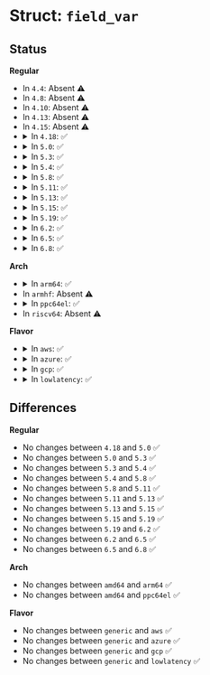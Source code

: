 # Struct: <code>field_var</code>

## Status
<b>Regular</b>
<ul>
<li>
In <code>4.4</code>: Absent ⚠️
</li>
<li>
In <code>4.8</code>: Absent ⚠️
</li>
<li>
In <code>4.10</code>: Absent ⚠️
</li>
<li>
In <code>4.13</code>: Absent ⚠️
</li>
<li>
In <code>4.15</code>: Absent ⚠️
</li>
<li>
<details>
<summary>In <code>4.18</code>: ✅</summary>

```c
struct field_var {
    struct hist_field *var;
    struct hist_field *val;
};
```
</details>
</li>
<li>
<details>
<summary>In <code>5.0</code>: ✅</summary>

```c
struct field_var {
    struct hist_field *var;
    struct hist_field *val;
};
```
</details>
</li>
<li>
<details>
<summary>In <code>5.3</code>: ✅</summary>

```c
struct field_var {
    struct hist_field *var;
    struct hist_field *val;
};
```
</details>
</li>
<li>
<details>
<summary>In <code>5.4</code>: ✅</summary>

```c
struct field_var {
    struct hist_field *var;
    struct hist_field *val;
};
```
</details>
</li>
<li>
<details>
<summary>In <code>5.8</code>: ✅</summary>

```c
struct field_var {
    struct hist_field *var;
    struct hist_field *val;
};
```
</details>
</li>
<li>
<details>
<summary>In <code>5.11</code>: ✅</summary>

```c
struct field_var {
    struct hist_field *var;
    struct hist_field *val;
};
```
</details>
</li>
<li>
<details>
<summary>In <code>5.13</code>: ✅</summary>

```c
struct field_var {
    struct hist_field *var;
    struct hist_field *val;
};
```
</details>
</li>
<li>
<details>
<summary>In <code>5.15</code>: ✅</summary>

```c
struct field_var {
    struct hist_field *var;
    struct hist_field *val;
};
```
</details>
</li>
<li>
<details>
<summary>In <code>5.19</code>: ✅</summary>

```c
struct field_var {
    struct hist_field *var;
    struct hist_field *val;
};
```
</details>
</li>
<li>
<details>
<summary>In <code>6.2</code>: ✅</summary>

```c
struct field_var {
    struct hist_field *var;
    struct hist_field *val;
};
```
</details>
</li>
<li>
<details>
<summary>In <code>6.5</code>: ✅</summary>

```c
struct field_var {
    struct hist_field *var;
    struct hist_field *val;
};
```
</details>
</li>
<li>
<details>
<summary>In <code>6.8</code>: ✅</summary>

```c
struct field_var {
    struct hist_field *var;
    struct hist_field *val;
};
```
</details>
</li>
</ul>
<b>Arch</b>
<ul>
<li>
<details>
<summary>In <code>arm64</code>: ✅</summary>

```c
struct field_var {
    struct hist_field *var;
    struct hist_field *val;
};
```
</details>
</li>
<li>
In <code>armhf</code>: Absent ⚠️
</li>
<li>
<details>
<summary>In <code>ppc64el</code>: ✅</summary>

```c
struct field_var {
    struct hist_field *var;
    struct hist_field *val;
};
```
</details>
</li>
<li>
In <code>riscv64</code>: Absent ⚠️
</li>
</ul>
<b>Flavor</b>
<ul>
<li>
<details>
<summary>In <code>aws</code>: ✅</summary>

```c
struct field_var {
    struct hist_field *var;
    struct hist_field *val;
};
```
</details>
</li>
<li>
<details>
<summary>In <code>azure</code>: ✅</summary>

```c
struct field_var {
    struct hist_field *var;
    struct hist_field *val;
};
```
</details>
</li>
<li>
<details>
<summary>In <code>gcp</code>: ✅</summary>

```c
struct field_var {
    struct hist_field *var;
    struct hist_field *val;
};
```
</details>
</li>
<li>
<details>
<summary>In <code>lowlatency</code>: ✅</summary>

```c
struct field_var {
    struct hist_field *var;
    struct hist_field *val;
};
```
</details>
</li>
</ul>

## Differences
<b>Regular</b>
<ul>
<li>
No changes between <code>4.18</code> and <code>5.0</code> ✅
</li>
<li>
No changes between <code>5.0</code> and <code>5.3</code> ✅
</li>
<li>
No changes between <code>5.3</code> and <code>5.4</code> ✅
</li>
<li>
No changes between <code>5.4</code> and <code>5.8</code> ✅
</li>
<li>
No changes between <code>5.8</code> and <code>5.11</code> ✅
</li>
<li>
No changes between <code>5.11</code> and <code>5.13</code> ✅
</li>
<li>
No changes between <code>5.13</code> and <code>5.15</code> ✅
</li>
<li>
No changes between <code>5.15</code> and <code>5.19</code> ✅
</li>
<li>
No changes between <code>5.19</code> and <code>6.2</code> ✅
</li>
<li>
No changes between <code>6.2</code> and <code>6.5</code> ✅
</li>
<li>
No changes between <code>6.5</code> and <code>6.8</code> ✅
</li>
</ul>
<b>Arch</b>
<ul>
<li>
No changes between <code>amd64</code> and <code>arm64</code> ✅
</li>
<li>
No changes between <code>amd64</code> and <code>ppc64el</code> ✅
</li>
</ul>
<b>Flavor</b>
<ul>
<li>
No changes between <code>generic</code> and <code>aws</code> ✅
</li>
<li>
No changes between <code>generic</code> and <code>azure</code> ✅
</li>
<li>
No changes between <code>generic</code> and <code>gcp</code> ✅
</li>
<li>
No changes between <code>generic</code> and <code>lowlatency</code> ✅
</li>
</ul>
